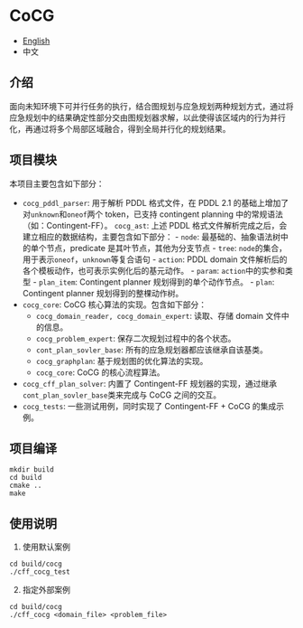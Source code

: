 # CoCG
- [English](README.md)
- 中文

## 介绍

面向未知环境下可并行任务的执行，结合图规划与应急规划两种规划方式，通过将应急规划中的结果确定性部分交由图规划器求解，以此使得该区域内的行为并行化，再通过将多个局部区域融合，得到全局并行化的规划结果。

## 项目模块

本项目主要包含如下部分：

- `cocg_pddl_parser`: 用于解析 PDDL 格式文件，在 PDDL 2.1 的基础上增加了对`unknown`和`oneof`两个 token，已支持 contingent planning 中的常规语法（如：Contingent-FF）。
  `cocg_ast`: 上述 PDDL 格式文件解析完成之后，会建立相应的数据结构，主要包含如下部分： - `node`: 最基础的、抽象语法树中的单个节点，predicate 是其叶节点，其他为分支节点 - `tree`: `node`的集合，用于表示`oneof`，`unknown`等复合语句 - `action`: PDDL domain 文件解析后的各个模板动作，也可表示实例化后的基元动作。 - `param`: `action`中的实参和类型 - `plan_item`: Contingent planner 规划得到的单个动作节点。 - `plan`: Contingent planner 规划得到的整棵动作树。
- `cocg_core`: CoCG 核心算法的实现。包含如下部分：
  - `cocg_domain_reader, cocg_domain_expert`: 读取、存储 domain 文件中的信息。
  - `cocg_problem_expert`: 保存二次规划过程中的各个状态。
  - `cont_plan_sovler_base`: 所有的应急规划器都应该继承自该基类。
  - `cocg_graphplan`: 基于规划图的优化算法的实现。
  - `cocg_core`: CoCG 的核心流程算法。
- `cocg_cff_plan_solver`: 内置了 Contingent-FF 规划器的实现，通过继承`cont_plan_sovler_base`类来完成与 CoCG 之间的交互。
- `cocg_tests`: 一些测试用例，同时实现了 Contingent-FF + CoCG 的集成示例。

## 项目编译

```
mkdir build
cd build
cmake ..
make
```

## 使用说明

1.  使用默认案例

```
cd build/cocg
./cff_cocg_test
```

2. 指定外部案例

```
cd build/cocg
./cff_cocg <domain_file> <problem_file>
```
